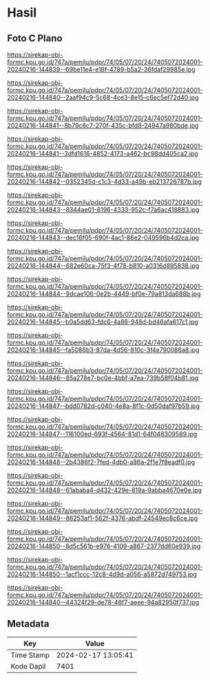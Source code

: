 # Hasil

## Foto C Plano

https://sirekap-obj-formc.kpu.go.id/747a/pemilu/pdpr/74/05/07/20/24/7405072024001-20240216-144839--69be11e4-e18f-4789-b5a2-36fdaf29985e.jpg

https://sirekap-obj-formc.kpu.go.id/747a/pemilu/pdpr/74/05/07/20/24/7405072024001-20240216-144840--2aaf94c9-5c68-4ce3-8e15-c6ec5ef72d40.jpg

https://sirekap-obj-formc.kpu.go.id/747a/pemilu/pdpr/74/05/07/20/24/7405072024001-20240216-144841--8b79c6c7-270f-435c-bfd8-24947a980bde.jpg

https://sirekap-obj-formc.kpu.go.id/747a/pemilu/pdpr/74/05/07/20/24/7405072024001-20240216-144841--3dfd1616-4852-4173-a462-bc98dd405ca2.jpg

https://sirekap-obj-formc.kpu.go.id/747a/pemilu/pdpr/74/05/07/20/24/7405072024001-20240216-144842--0352345d-c1c3-4d33-a49b-eb213726787b.jpg

https://sirekap-obj-formc.kpu.go.id/747a/pemilu/pdpr/74/05/07/20/24/7405072024001-20240216-144843--8344ae01-8196-4333-952c-f7a6ac418883.jpg

https://sirekap-obj-formc.kpu.go.id/747a/pemilu/pdpr/74/05/07/20/24/7405072024001-20240216-144843--dec16f05-690f-4ac1-86e2-049596b4d2ca.jpg

https://sirekap-obj-formc.kpu.go.id/747a/pemilu/pdpr/74/05/07/20/24/7405072024001-20240216-144844--682e60ca-75f3-4f78-b810-a0316d895838.jpg

https://sirekap-obj-formc.kpu.go.id/747a/pemilu/pdpr/74/05/07/20/24/7405072024001-20240216-144844--9dcae106-0e2b-4449-bf0e-79a813da688b.jpg

https://sirekap-obj-formc.kpu.go.id/747a/pemilu/pdpr/74/05/07/20/24/7405072024001-20240216-144845--b0a5dd63-fdc6-4a86-948d-bd46afa617c1.jpg

https://sirekap-obj-formc.kpu.go.id/747a/pemilu/pdpr/74/05/07/20/24/7405072024001-20240216-144845--fa5086b3-87da-4d56-810c-3f4e790086a8.jpg

https://sirekap-obj-formc.kpu.go.id/747a/pemilu/pdpr/74/05/07/20/24/7405072024001-20240216-144846--85a278e7-bc0e-4bbf-a7ea-739b58f04b81.jpg

https://sirekap-obj-formc.kpu.go.id/747a/pemilu/pdpr/74/05/07/20/24/7405072024001-20240216-144847--bdd0782d-c040-4e8a-8f1c-0d50daf97b59.jpg

https://sirekap-obj-formc.kpu.go.id/747a/pemilu/pdpr/74/05/07/20/24/7405072024001-20240216-144847--116100ed-693f-4564-81d1-64f048309589.jpg

https://sirekap-obj-formc.kpu.go.id/747a/pemilu/pdpr/74/05/07/20/24/7405072024001-20240216-144848--2b4386f2-7fed-4db0-a86a-2f1e7f8eadf0.jpg

https://sirekap-obj-formc.kpu.go.id/747a/pemilu/pdpr/74/05/07/20/24/7405072024001-20240216-144848--61ababa4-d432-429e-819a-9abba4670e0e.jpg

https://sirekap-obj-formc.kpu.go.id/747a/pemilu/pdpr/74/05/07/20/24/7405072024001-20240216-144849--86253af1-562f-4376-abdf-24549ec8c6ce.jpg

https://sirekap-obj-formc.kpu.go.id/747a/pemilu/pdpr/74/05/07/20/24/7405072024001-20240216-144850--8d5c561b-e976-4109-a867-2377dd60e939.jpg

https://sirekap-obj-formc.kpu.go.id/747a/pemilu/pdpr/74/05/07/20/24/7405072024001-20240216-144850--1acf1ccc-12c8-4d9d-a056-a5872d749753.jpg

https://sirekap-obj-formc.kpu.go.id/747a/pemilu/pdpr/74/05/07/20/24/7405072024001-20240216-144840--44324f29-de78-46f7-aeee-94a82950f737.jpg


## Metadata

| Key        | Value               |
| ---------- | ------------------- |
| Time Stamp | 2024-02-17 13:05:41 |
| Kode Dapil | 7401                |



